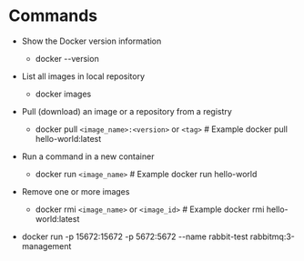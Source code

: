 # Commands
- Show the Docker version information
  - docker --version
- List all images in local repository
  - docker images
- Pull (download) an image or a repository from a registry
  - docker pull `<image_name>:<version>` or `<tag>` # Example docker pull hello-world:latest
- Run a command in a new container
  - docker run `<image_name>` # Example docker run hello-world
- Remove one or more images
  - docker rmi `<image_name>` or `<image_id>` # Example docker rmi hello-world:latest

- docker run -p 15672:15672 -p 5672:5672 --name rabbit-test rabbitmq:3-management
